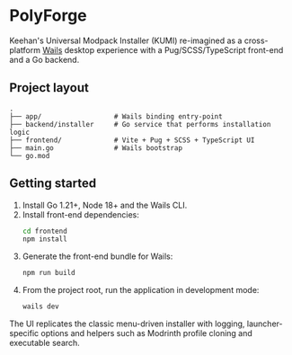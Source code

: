 # PolyForge

Keehan's Universal Modpack Installer (KUMI) re-imagined as a cross-platform [Wails](https://wails.io/) desktop experience with a Pug/SCSS/TypeScript front-end and a Go backend.

## Project layout

```
.
├── app/                  # Wails binding entry-point
├── backend/installer     # Go service that performs installation logic
├── frontend/             # Vite + Pug + SCSS + TypeScript UI
├── main.go               # Wails bootstrap
└── go.mod
```

## Getting started

1. Install Go 1.21+, Node 18+ and the Wails CLI.
2. Install front-end dependencies:
   ```bash
   cd frontend
   npm install
   ```
3. Generate the front-end bundle for Wails:
   ```bash
   npm run build
   ```
4. From the project root, run the application in development mode:
   ```bash
   wails dev
   ```

The UI replicates the classic menu-driven installer with logging, launcher-specific options and helpers such as Modrinth profile cloning and executable search.

